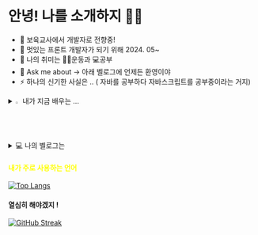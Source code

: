 # 안녕! 나를 소개하지 💪🏻

- 🔭 보육교사에서 개발자로 전향중!
- 🌱 멋있는 프론트 개발자가 되기 위해 2024. 05~
- 🤔 나의 취미는 💪🏻운동과 💻공부 
- 💬 Ask me about -> 아래 벨로그에 언제든 환영이야 
- ⚡ 하나의 신기한 사실은 .. ( 자바를 공부하다 자바스크립트를 공부중이라는 거지)

<details>
<summary>
  <img src="https://raw.githubusercontent.com/Tarikul-Islam-Anik/Animated-Fluent-Emojis/master/Emojis/Hand%20gestures/Eyes.png" alt="Eyes" width="2%" /> 내가 지금 배우는 ... 
</summary>
   <br>
  
![js](https://img.shields.io/badge/JavaScript-F7DF1E?style=for-the-badge&logo=JavaScript&logoColor=white) ![html](https://img.shields.io/badge/HTML5-E34F26?style=for-the-badge&logo=html5&logoColor=white)  
![css](https://img.shields.io/badge/CSS-239120?&style=for-the-badge&logo=css3&logoColor=white) ![react](https://img.shields.io/badge/React-20232A?style=for-the-badge&logo=react&logoColor=61DAFB)  
![ReactRouter](https://img.shields.io/badge/React_Router-CA4245?style=for-the-badge&logo=react-router&logoColor=white)  
![Ts](https://img.shields.io/badge/TypeScript-007ACC?style=for-the-badge&logo=typescript&logoColor=white)  
![styled-component](https://img.shields.io/badge/styled--components-DB7093?style=for-the-badge&logo=styled-components&logoColor=white)  
![tailwind](https://img.shields.io/badge/TailwindCSS-06B6D4?style=for-the-badge&logo=tailwindcss&logoColor=white)  
![nextjs](https://img.shields.io/badge/Next.js-000000?style=for-the-badge&logo=next.js&logoColor=white)  
![supabase](https://img.shields.io/badge/Supabase-3ECF8E?style=for-the-badge&logo=supabase&logoColor=white)  
![firebase](https://img.shields.io/badge/Firebase-FFCA28?style=for-the-badge&logo=firebase&logoColor=white)  
![github](https://img.shields.io/badge/GitHub-181717?style=for-the-badge&logo=github&logoColor=white)  
![vercel](https://img.shields.io/badge/Vercel-000000?style=for-the-badge&logo=vercel&logoColor=white)


</details>

<details>
<summary>
  💻 나의 벨로그는  
</summary>
   <br>

[![Velog's GitHub stats](https://velog-readme-stats.vercel.app/api?name=leeeee)](https://velog.io/@leeeee/%EB%AF%B8%EB%8B%88-%ED%94%84%EB%A1%9C%EC%A0%9D%ED%8A%B8-1-ToDoList)

</details>

<h4 style="color: yellow;">내가 주로 사용하는 언어</h4>

[![Top Langs](https://github-readme-stats.vercel.app/api/top-langs/?username=seoyeon1123&layout=compact&theme=radical)](https://github.com/anuraghazra/github-readme-stats)

#### 열심히 해야겠지 !
[![GitHub Streak](https://streak-stats.demolab.com?user=seoyeon1123&theme=highcontrast&date_format=%5BY%20%5DM%20j&mode=weekly)](https://git.io/streak-stats)
